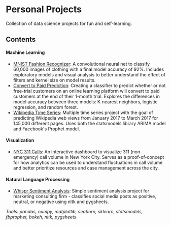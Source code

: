# Personal Projects
Collection of data science projects for fun and self-learning.

## Contents
#### Machine Learning
- [MNIST Fashion Recognizer](MNIST_fashion_recognizer/MNIST_Fashion_Recognizer.ipynb): A convolutional neural net to classify 60,000 images of clothing with a final model accuracy of 92%. Includes exploratory models and visual analysis to better understand the effect of filters and kernel size on model results. 
- [Convert to Paid Prediction](conversion_prediction/CTP_Classifier.ipynb): Creating a classifier to predict whether or not free-trial customers on an online learning platform will convert to paid customers at the end of their 1-month trial. Explores the differences in model accuracy between three models: K-nearest neighbors, logistic regression, and random forest. 
- [Wikipedia Time Series](wikipedia_time_series/Web_Traffic_Prediction.ipynb): Multiple time series project with the goal of predicting Wikipedia web views from January 2017 to March 2017 for 145,000 different pages. Uses both the statsmodels library ARIMA model and Facebook's Prophet model. 

#### Visualization
- [NYC 311 Calls](nyc_311_dashboard/NYC_311_Calls.ipynb): An interactive dashboard to visualize 311 (non-emergency) call volume in New York City. Serves as a proof-of-concept for how analytics can be used to understand fluctuations in call volume and better prioritize resources and case management across the city. 

#### Natural Language Processing
- [Whispr Sentiment Analysis](whispr_sentiment_analysis/Sentiment_Analysis.ipynb): Simple sentiment analysis project for marketing consulting firm - classifies social media posts as positive, neutral, or negative using nltk and pygsheets.

*Tools: pandas, numpy, matplotlib, seaborn, sklearn, statsmodels, fbprophet, bokeh, nltk, pygsheets*
